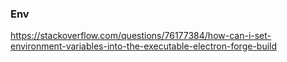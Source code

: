 ### Env

https://stackoverflow.com/questions/76177384/how-can-i-set-environment-variables-into-the-executable-electron-forge-build
